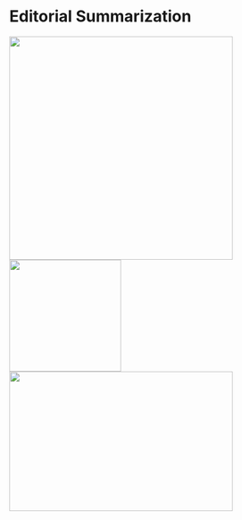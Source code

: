 # Editorial Summarization

<img src="https://github.com/user-attachments/assets/dd9afa3d-4b06-4a8b-9d07-997b4043cea6" width="400"/>
<img src="https://github.com/user-attachments/assets/6e50af4f-8a92-40f2-9ccf-917cd237e4a1" width="200"/>
<img src="https://github.com/user-attachments/assets/bec8613b-92f6-4ffb-91dd-a806b3e6f340" width="400" height="250"/>
